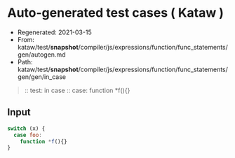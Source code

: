 # Auto-generated test cases ( Kataw )
- Regenerated: 2021-03-15
- From: kataw/test/__snapshot__/compiler/js/expressions/function/func_statements/gen/autogen.md
- Path: kataw/test/__snapshot__/compiler/js/expressions/function/func_statements/gen/gen/in_case
> :: test: in case
> :: case: function *f(){}
## Input

`````js
switch (x) {
  case foo:
    function *f(){}
}
`````
